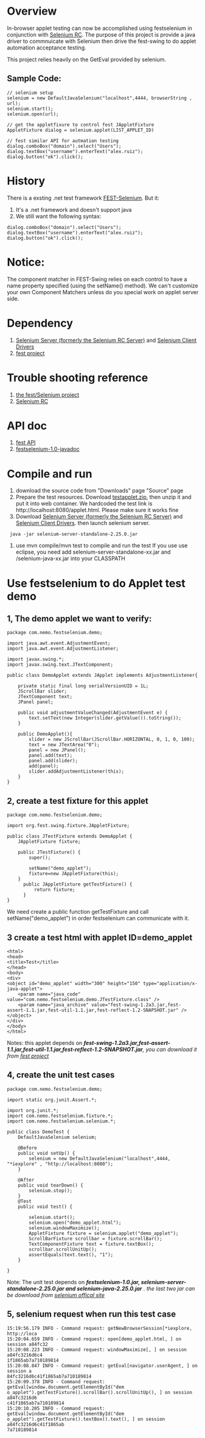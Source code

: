 # Overview #
In-browser applet testing can now be accomplished using festselenium in conjunction with [Selenium RC](http://seleniumhq.org).
The purpose of this project is provide a java driver to commnuicate with Selenium then drive the fest-swing to do applet automation acceptance testing.

This project relies heavily on the GetEval provided by selenium.

## Sample Code: ##
```
// selenium setup
selenium = new DefaultJavaSelenium("localhost",4444, browserString , url);
selenium.start();
selenium.open(url);

// get the appletfixure to control fest JAppletFixture
AppletFixture dialog = selenium.applet(LIST_APPLET_ID)

// fest similar API for autmation testing
dialog.comboBox("domain").select("Users");
dialog.textBox("username").enterText("alex.ruiz");
dialog.button("ok").click();

```

# History #

There is a exsting .net test framework [FEST-Selenium](http://docs.codehaus.org/display/FEST/Selenium). But it:
  1. It's a .net framework and doesn't support java
  1. We still want the following syntax:
```
dialog.comboBox("domain").select("Users");
dialog.textBox("username").enterText("alex.ruiz");
dialog.button("ok").click();
```

# Notice: #
The component matcher in FEST-Swing relies on each control to have a name property specified (using the setName() method). We can't customize your own Component Matchers unless do you special work on applet server side.

# Dependency #
  1. [Selenium Server (formerly the Selenium RC Server)](http://selenium.googlecode.com/files/selenium-server-standalone-2.25.0.jar) and [Selenium Client Drivers](http://selenium.googlecode.com/files/selenium-java-2.25.0.zip)
  1. [fest project](http://code.google.com/p/fest/)

# Trouble shooting reference #
  1. [the fest/Selenium project](http://docs.codehaus.org/display/FEST/Selenium)
  1. [Selenium RC](http://seleniumhq.org/docs/05_selenium_rc.jsp)

# API doc #
  1. [fest API](http://fest.easytesting.org/swing/apidocs/)
  1. [festselenium-1.0-javadoc](http://festselenium.googlecode.com/files/festselenium-1.0-javadoc.jar)

# Compile and run #
  1. download the source code from "Downloads" page "Source" page
  1. Prepare the test resources. Download [testapplet.zip](http://code.google.com/p/festselenium/downloads/detail?name=testapplet.zip&can=2&q=), then unzip it and put it into web container. We hardcoded the test link is http://localhost:8080/applet.html. Please make sure it works fine
  1. Download [Selenium Server (formerly the Selenium RC Server)](http://selenium.googlecode.com/files/selenium-server-standalone-2.25.0.jar) and [Selenium Client Drivers](http://selenium.googlecode.com/files/selenium-java-2.25.0.zip).  then launch selenium server.
```
 java -jar selenium-server-standalone-2.25.0.jar
```
  1. use mvn compile/mvn test to compile and run the test
If you use use eclipse, you need add selenium-server-standalone-xx.jar and /selenium-java-xx.jar into your CLASSPATH


# Use festselenium to do Applet test demo #
## 1, The demo applet we want to verify: ##
```
package com.nemo.festselenium.demo;

import java.awt.event.AdjustmentEvent;
import java.awt.event.AdjustmentListener;

import javax.swing.*;
import javax.swing.text.JTextComponent;

public class DemoApplet extends JApplet implements AdjustmentListener{

	private static final long serialVersionUID = 1L;
	JScrollBar slider;		
	JTextComponent text;		
	JPanel panel;
	
	public void adjustmentValueChanged(AdjustmentEvent e) {
		text.setText(new Integer(slider.getValue()).toString());
	} 
	
	public DemoApplet(){
		slider = new JScrollBar(JScrollBar.HORIZONTAL, 0, 1, 0, 100);
		text = new JTextArea("0");
		panel = new JPanel();
		panel.add(text);
		panel.add(slider);
		add(panel);
		slider.addAdjustmentListener(this);
	}
}

```

## 2, create a test fixture for this applet ##
```
package com.nemo.festselenium.demo;

import org.fest.swing.fixture.JAppletFixture;

public class JTestFixture extends DemoApplet {
	JAppletFixture fixture;
	
	public JTestFixture() {
		super();
		
		setName("demo_applet");
		fixture=new JAppletFixture(this);
	}
	  public JAppletFixture getTestFixture() {
		  return fixture;
	  }
}

```
We need create a public function getTestFixture and call setName("demo\_applet") in order festselenium can communicate with it.

## 3 create a test html with applet ID=demo\_applet ##
```
<html>
<head>
<title>Test</title>
</head>
<body>
<div>
<object id="demo_applet" width="300" height="150" type="application/x-java-applet">
    <param name="java_code" value="com.nemo.festselenium.demo.JTestFixture.class" />
    <param name="java_archive" value="fest-swing-1.2a3.jar,fest-assert-1.1.jar,fest-util-1.1.jar,fest-reflect-1.2-SNAPSHOT.jar" />
</object>
</div>
</body>
</html>
```
Notes: this applet depends on _**fest-swing-1.2a3.jar,fest-assert-1.1.jar,fest-util-1.1.jar,fest-reflect-1.2-SNAPSHOT.jar**, you can download it from [fest project](http://code.google.com/p/fest/)_

## 4, create the unit test cases ##
```
package com.nemo.festselenium.demo;

import static org.junit.Assert.*;

import org.junit.*;
import com.nemo.festselenium.fixture.*;
import com.nemo.festselenium.selenium.*;

public class DemoTest {
	DefaultJavaSelenium selenium;
	
	@Before
	public void setUp() {
		selenium = new DefaultJavaSelenium("localhost",4444, "*iexplore" , "http://localhost:8080");		
	}
	
	@After
	public void tearDown() {
		selenium.stop();
	}
	@Test
	public void test() {

		selenium.start();
		selenium.open("demo_applet.html");
		selenium.windowMaximize();
		AppletFixture fixture = selenium.applet("demo_applet");
		ScrollBarFixture scrollbar = fixture.scrollBar();
		TextComponentFixture text = fixture.textBox();
		scrollbar.scrollUnitUp();
		assertEquals(text.text(), "1");		
	}	

}
```

Note: The unit test depends on _**festselenium-1.0.jar, selenium-server-standalone-2.25.0.jar and selenium-java-2.25.0.jar** . the last two jar can be download from [selenium offical site](http://www.eclipse.org/downloads/)_

## 5, selenium request when run this test case ##
```
15:19:56.179 INFO - Command request: getNewBrowserSession[*iexplore, http://loca
15:20:04.659 INFO - Command request: open[demo_applet.html, ] on session a84fc32
15:20:08.223 INFO - Command request: windowMaximize[, ] on session a84fc3216d6c4
1f1865ab7a710189814
15:20:08.847 INFO - Command request: getEval[navigator.userAgent, ] on session a
84fc3216d6c41f1865ab7a710189814
15:20:09.378 INFO - Command request: getEval[window.document.getElementById("dem
o_applet").getTestFixture().scrollBar().scrollUnitUp(), ] on session a84fc3216d6
c41f1865ab7a710189814
15:20:10.205 INFO - Command request: getEval[window.document.getElementById("dem
o_applet").getTestFixture().textBox().text(), ] on session a84fc3216d6c41f1865ab
7a710189814

```